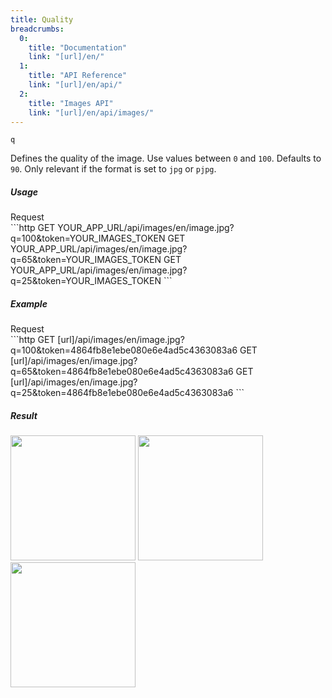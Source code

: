 ```yaml
---
title: Quality
breadcrumbs:
  0:
    title: "Documentation"
    link: "[url]/en/"
  1:
    title: "API Reference"
    link: "[url]/en/api/"
  2:
    title: "Images API"
    link: "[url]/en/api/images/"
---
```


`q`

Defines the quality of the image. Use values between `0` and `100`. Defaults to `90`. Only relevant if the format is set to `jpg` or `pjpg`.


##### Usage

<div class="file-header">Request</div>
```http
GET YOUR_APP_URL/api/images/en/image.jpg?q=100&token=YOUR_IMAGES_TOKEN
GET YOUR_APP_URL/api/images/en/image.jpg?q=65&token=YOUR_IMAGES_TOKEN
GET YOUR_APP_URL/api/images/en/image.jpg?q=25&token=YOUR_IMAGES_TOKEN
```

##### Example

<div class="file-header">Request</div>
```http
GET [url]/api/images/en/image.jpg?q=100&token=4864fb8e1ebe080e6e4ad5c4363083a6
GET [url]/api/images/en/image.jpg?q=65&token=4864fb8e1ebe080e6e4ad5c4363083a6
GET [url]/api/images/en/image.jpg?q=25&token=4864fb8e1ebe080e6e4ad5c4363083a6
```

##### Result

<img width="200" class="inline" src="[url]/api/images/en/image.jpg?q=100&token=4864fb8e1ebe080e6e4ad5c4363083a6">
<img width="200" class="inline" src="[url]/api/images/en/image.jpg?q=65&token=4864fb8e1ebe080e6e4ad5c4363083a6">
<img width="200" class="inline" src="[url]/api/images/en/image.jpg?q=25&token=4864fb8e1ebe080e6e4ad5c4363083a6">
